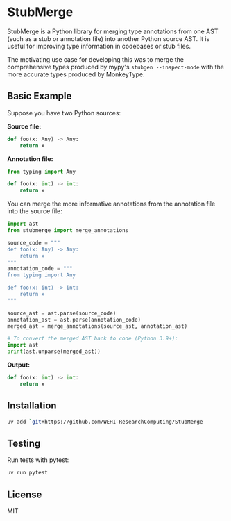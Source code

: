 # StubMerge

StubMerge is a Python library for merging type annotations from one AST (such as a stub or annotation file) into another Python source AST. It is useful for improving type information in codebases or stub files.

The motivating use case for developing this was to merge the comprehensive types produced by mypy's `stubgen --inspect-mode` with the more accurate types produced by MonkeyType.

## Basic Example

Suppose you have two Python sources:

**Source file:**
```python
def foo(x: Any) -> Any:
    return x
```

**Annotation file:**
```python
from typing import Any

def foo(x: int) -> int:
    return x
```

You can merge the more informative annotations from the annotation file into the source file:

```python
import ast
from stubmerge import merge_annotations

source_code = """
def foo(x: Any) -> Any:
    return x
"""
annotation_code = """
from typing import Any

def foo(x: int) -> int:
    return x
"""

source_ast = ast.parse(source_code)
annotation_ast = ast.parse(annotation_code)
merged_ast = merge_annotations(source_ast, annotation_ast)

# To convert the merged AST back to code (Python 3.9+):
import ast
print(ast.unparse(merged_ast))
```

**Output:**
```python
def foo(x: int) -> int:
    return x
```

## Installation
```bash
uv add `git+https://github.com/WEHI-ResearchComputing/StubMerge
```

## Testing
Run tests with pytest:
```bash
uv run pytest
```

## License
MIT
